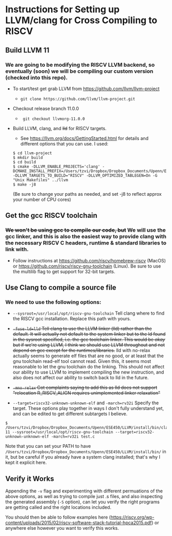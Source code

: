 # Instructions for Setting up LLVM/clang for Cross Compiling to RISCV

## Build LLVM 11

### We are going to be modifying the RISCV LLVM backend, so eventually (soon) we will be compiling our custom version (checked into this repo).

- To start/test get grab LLVM from https://github.com/llvm/llvm-project
  - `git clone https://github.com/llvm/llvm-project.git `
- Checkout release branch 11.0.0

  - ` git checkout llvmorg-11.0.0`

- Build LLVM, clang, and ~~lld~~ for RISCV targets.

  - See https://llvm.org/docs/GettingStarted.html for details and different options that you can use. I used:

  ```
  $ cd llvm-project
  $ mkdir build
  $ cd build
  $ cmake -DLLVM_ENABLE_PROJECTS='clang' -DCMAKE_INSTALL_PREFIX=/Users/tzvi/Dropbox/Dropbox_Documents/Upenn/ESE450/LLVM/install -DLLVM_TARGETS_TO_BUILD="RISCV" -DLLVM_OPTIMIZED_TABLEGEN=On -G "Unix Makefiles" ../llvm
  $ make -j8
  ```

  (Be sure to change your paths as needed, and set -j8 to reflect approx your number of CPU cores)

## Get the gcc RISCV toolchain

### ~~We won't be using gcc to compile our code, but~~ We will use the gcc linker, and this is also the easiest way to provide clang with the necessary RISCV C headers, runtime & standard libraries to link with.

- Follow instructions at https://github.com/riscv/homebrew-riscv (MacOS) or https://github.com/riscv/riscv-gnu-toolchain (Linux). Be sure to use the multilib flag to get support for 32-bit targets.

## Use Clang to compile a source file

### We need to use the following options:

- `--sysroot=/usr/local/opt/riscv-gnu-toolchain` Tell clang where to find the RISCV gcc installation. Replace this path with yours.
- ~~`-fuse-ld=lld` Tell clang to use the LLVM linker (lld) rather than the default. It will actually not default to the system linker but to the ld found in the sysroot specified, i.e. the gcc toolchain linker. This would be _okay_ but if we're using LLVM, I think we should use LLVM throughout and not depend on gcc except for the runtimes/libraries.~~ lld with no-relax actually seems to generate elf files that are no good, or at least that the gnu toolchain read-elf tool cannot read. Given this, it seems most reasonable to let the gnu toolchain do the linking. This should not affect our ability to use LLVM to implement compiling the new instruction, and also does not affect our ability to switch back to lld in the future.

- ~~`-mno-relax` Got complaints saying to add this as lld does not support "relocation R_RISCV_ALIGN requires unimplemented linker relaxation"~~
- `--target=riscv32-unknown-unknown-elf` and `-march=rv32i` Specify the target. These options play together in ways I don't fully understand yet, and can be edited to get different subtargets I believe.

```
$ /Users/tzvi/Dropbox/Dropbox_Documents/Upenn/ESE450/LLVM/install/bin/clang-11 --sysroot=/usr/local/opt/riscv-gnu-toolchain --target=riscv32-unknown-unknown-elf -march=rv32i test.c
```

Note that you can set your PATH to have `/Users/tzvi/Dropbox/Dropbox_Documents/Upenn/ESE450/LLVM/install/bin/` in it, but be careful if you already have a system clang installed; that's why I kept it explicit here.

## Verify it Works

Appending the `-v` flag and experimenting with different permuations of the above options, as well as trying to compile just .s files, and also inspecting the generated assembly (`-S` option), can let you verify the right programs are getting called and the right locations included.

You should then be able to follow examples here (https://riscv.org/wp-content/uploads/2015/02/riscv-software-stack-tutorial-hpca2015.pdf) or anywhere else however you want to verify this works.
